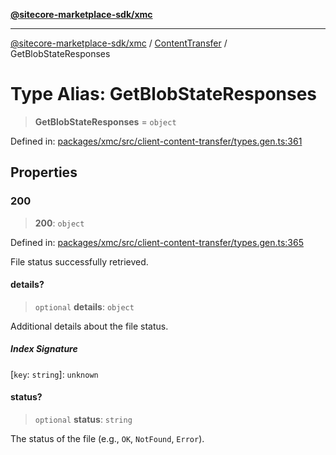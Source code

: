 [**@sitecore-marketplace-sdk/xmc**](../../../../README.md)

***

[@sitecore-marketplace-sdk/xmc](../../../../README.md) / [ContentTransfer](../README.md) / GetBlobStateResponses

# Type Alias: GetBlobStateResponses

> **GetBlobStateResponses** = `object`

Defined in: [packages/xmc/src/client-content-transfer/types.gen.ts:361](https://github.com/Sitecore/marketplace-sdk/blob/893df143248e67d8c66e942a96045542130259a0/packages/xmc/src/client-content-transfer/types.gen.ts#L361)

## Properties

### 200

> **200**: `object`

Defined in: [packages/xmc/src/client-content-transfer/types.gen.ts:365](https://github.com/Sitecore/marketplace-sdk/blob/893df143248e67d8c66e942a96045542130259a0/packages/xmc/src/client-content-transfer/types.gen.ts#L365)

File status successfully retrieved.

#### details?

> `optional` **details**: `object`

Additional details about the file status.

##### Index Signature

\[`key`: `string`\]: `unknown`

#### status?

> `optional` **status**: `string`

The status of the file (e.g., `OK`, `NotFound`, `Error`).
